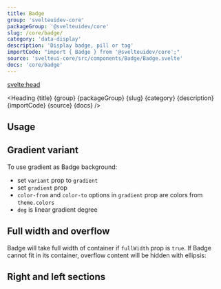 ```yaml
---
title: Badge
group: 'svelteuidev-core'
packageGroup: '@svelteuidev/core'
slug: /core/badge/
category: 'data-display'
description: 'Display badge, pill or tag'
importCode: "import { Badge } from '@svelteuidev/core';"
source: 'svelteui-core/src/components/Badge/Badge.svelte'
docs: 'core/badge'
---
```


<script>
    import { Demo, BadgeDemos } from '@svelteuidev/demos';
    import { Heading } from "$lib/components";
</script>

<svelte:head>
  <title>{title} - SvelteUI</title>
</svelte:head>

<Heading {title} {group} {packageGroup} {slug} {category} {description} {importCode} {source} {docs} />

## Usage

<Demo demo={BadgeDemos.configurator} />

## Gradient variant

To use gradient as Badge background:

- set `variant` prop to `gradient`
- set `gradient` prop
- `color-from` and `color-to` options in `gradient` prop are colors from `theme.colors`
- `deg` is linear gradient degree

<Demo demo={BadgeDemos.gradient} />

## Full width and overflow

Badge will take full width of container if `fullWidth` prop is `true`.
If Badge cannot fit in its container, overflow content will be hidden with ellipsis:

<Demo demo={BadgeDemos.width} />

## Right and left sections

<Demo demo={BadgeDemos.sections} />
